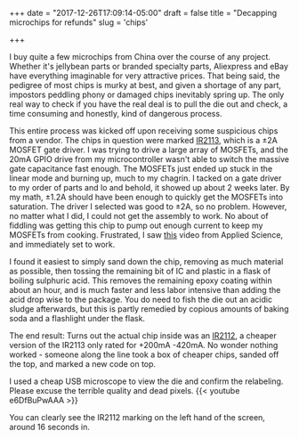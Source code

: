 +++
date = "2017-12-26T17:09:14-05:00"
draft = false
title = "Decapping microchips for refunds"
slug = 'chips'

+++

I buy quite a few microchips from China over the course of any project. Whether it's jellybean parts or branded specialty parts, Aliexpress and eBay have everything imaginable for very attractive prices. That being said, the pedigree of most chips is murky at best, and given a shortage of any part, impostors peddling phony or damaged chips inevitably spring up. The only real way to check if you have the real deal is to pull the die out and check, a time consuming and honestly, kind of dangerous process. 

This entire process was kicked off upon receiving some suspicious chips from a vendor. The chips in question were marked [IR2113](https://www.infineon.com/dgdl/ir2110.pdf?fileId=5546d462533600a4015355c80333167e), which is a ±2A MOSFET gate driver. I was trying to drive a large array of MOSFETs, and the 20mA GPIO drive from my microcontroller wasn't able to switch the massive gate capacitance fast enough. The MOSFETs just ended up stuck in the linear mode and burning up, much to my chagrin. I tacked on a gate driver to my order of parts and lo and behold, it showed up about 2 weeks later. By my math, ±1.2A should have been enough to quickly get the MOSFETs into saturation. The driver I selected was good to ±2A, so no problem. However, no matter what I did, I could not get the assembly to work. No about of fiddling was getting this chip to pump out enough current to keep my MOSFETs from cooking. Frustrated, I saw [this](https://www.youtube.com/watch?v=mT1FStxAVz4) video from Applied Science, and immediately set to work. 

I found it easiest to simply sand down the chip, removing as much material as possible, then tossing the remaining bit of IC and plastic in a flask of boiling sulphuric acid. This removes the remaining epoxy coating within about an hour, and is much faster and less labor intensive than adding the acid drop wise to the package. You do need to fish the die out an acidic sludge afterwards, but this is partly remedied by copious amounts of baking soda and a flashlight under the flask.

The end result: Turns out the actual chip inside was an [IR2112](https://www.infineon.com/dgdl/ir2112.pdf?fileId=5546d462533600a4015355c81cb71685), a cheaper version of the IR2113 only rated for +200mA -420mA. No wonder nothing worked - someone along the line took a box of cheaper chips, sanded off the top, and marked a new code on top.

I used a cheap USB microscope to view the die and confirm the relabeling. Please excuse the terrible quality and dead pixels.
{{< youtube e6DfBuPwAAA >}}

You can clearly see the IR2112 marking on the left hand of the screen, around 16 seconds in.